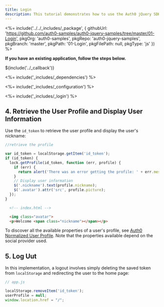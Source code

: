 ```yaml
---
title: Login
description: This tutorial demonstrates how to use the Auth0 jQuery SDK to add authentication and authorization to your web app
---
```


<%= include('../../_includes/_package', {
  githubUrl: 'https://github.com/auth0-samples/auth0-jquery-samples/tree/master/01-Login',
  pkgOrg: 'auth0-samples',
  pkgRepo: 'auth0-jquery-samples',
  pkgBranch: 'master',
  pkgPath: '01-Login',
  pkgFilePath: null,
  pkgType: 'js'
}) %>

**If you have an existing application, follow the steps below.**

${include('../\_callback')}

<%= include('_includes/_dependencies') %>

<%= include('_includes/_configuration') %>

<%= include('_includes/_login') %>

## 4. Retrieve the User Profile and Display User Information

Use the `id_token` to retrieve the user profile and display the user's nickname:

```js
//retrieve the profile

var id_token = localStorage.getItem('id_token');
if (id_token) {
  lock.getProfile(id_token, function (err, profile) {
    if (err) {
      return alert('There was an error getting the profile: ' + err.message);
    }
    // Display user information
    $('.nickname').text(profile.nickname);
    $('.avatar').attr('src', profile.picture);
  });
}
```

```html
  <!-- index.html -->

  <img class="avatar">
  <p>Welcome <span class="nickname"></span></p>
```

To discover all the available properties of a user's profile, see [Auth0 Normalized User Profile](/user-profile). Note that the properties available depend on the social provider used.

## 5. Log Uut

In this implementation, a logout involves simply deleting the saved token from `localStorage` and redirecting the user to the home page:

```js
// app.js

localStorage.removeItem('id_token');
userProfile = null;
window.location.href = "/";
```
